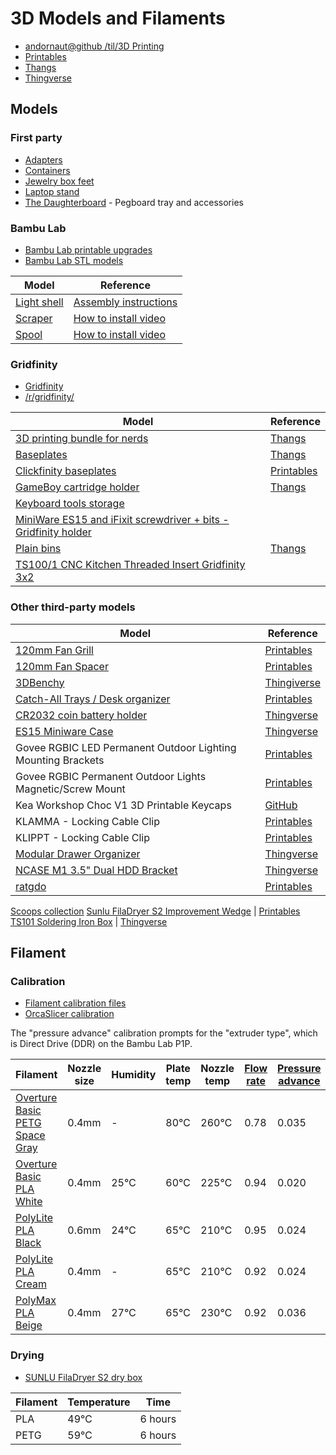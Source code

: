 # 3D Models and Filaments

* [andornaut@github /til/3D Printing](https://github.com/andornaut/til/blob/master/docs/3d-printing.md)
* [Printables](https://www.printables.com/model)
* [Thangs](https://thangs.com)
* [Thingverse](https://www.thingiverse.com/)

## Models

### First party

* [Adapters](./adapters)
* [Containers](./containers)
* [Jewelry box feet](./jewelry-box-feet)
* [Laptop stand](./laptop-stand)
* [The Daughterboard](./the-daughterboard) - Pegboard tray and accessories

### Bambu Lab

* [Bambu Lab printable upgrades](https://wiki.bambulab.com/en/p1/manual/p1p-upgrades)
* [Bambu Lab STL models](https://wiki.bambulab.com/en/knowledge-sharing/Links-to-STL-models)

Model | Reference
--- | ---
[Light shell](./bambu-lab/light_shell.3mf) | [Assembly instructions](https://wiki.bambulab.com/p1/manual/upgrade-list/led_light.pdf)
[Scraper](./bambu-lab/scraper_grip_by_bambu_lab.stl) | [How to install video](https://www.youtube.com/watch?v=mUSoCr1y9Jk)
[Spool](./bambu-lab/bambulab_spool_by_bambu_lab.stl) | [How to install video](https://www.youtube.com/watch?v=mUSoCr1y9Jk)

### Gridfinity

* [Gridfinity](https://gridfinity.xyz/)
* [/r/gridfinity/](https://old.reddit.com/r/gridfinity/)

Model | Reference
--- | ---
[3D printing bundle for nerds](./gridfinity/Gridfinity%203D%20Printing%20Bundle%20for%20Nerds) | [Thangs](https://thangs.com/designer/ZackFreedman/3d-model/Gridfinity%203D%20Printing%20Bundle%20for%20Nerds-60741)
[Baseplates](./gridfinity/Gridfinity%20Baseplates) | [Thangs](https://thangs.com/designer/models/3d-model/60925)
[Clickfinity baseplates](./gridfinity/Gridfinity%20Clickfinity) | [Printables](https://www.printables.com/model/452675-gridfinity-clickplates-no-magnets-universally-comp/files)
[GameBoy cartridge holder](./gridfinity/Gridfinity%20GameBoy%20Cartridge%20Holder) | [Thangs](https://thangs.com/designer/cogspace/3d-model/Gridfinity%20GameBoy%20Cartridge%20Holder-73725)
|[Keyboard tools storage](https://thangs.com/designer/me252613057392/3d-model/Gridfinity%20Keyboard%20storage-851653?manualModelView=true&source=All+Files)
|[MiniWare ES15 and iFixit screwdriver + bits - Gridfinity holder](https://www.printables.com/model/234637-miniware-es15-and-ifixit-screwdriver-bits-gridfini)
[Plain bins](./gridfinity/Gridfinity%20Plain%20Bins) | [Thangs](https://thangs.com/designer/pmcquay/3d-model/gridfinity%20plain%20bins-61698)
|[TS100/1 CNC Kitchen Threaded Insert Gridfinity 3x2](https://makerworld.com/en/models/253564)

### Other third-party models

Model | Reference
--- | ---
[120mm Fan Grill](./120mm-fan-grill) | [Printables](https://www.printables.com/model/117333-120mm-fan-grill/comments)
[120mm Fan Spacer](./120mm-fan-spacer) | [Printables](https://www.printables.com/model/314318-na-is1-12-inlet-spacer-for-noctua-120x25mm-fans)
[3DBenchy](./3dbenchy) | [Thingiverse](https://www.thingiverse.com/thing:763622)
[Catch-All Trays / Desk organizer](./catch-all-trays) | [Printables](https://www.printables.com/model/376225-catch-all-trays-desk-organizer)
[CR2032 coin battery holder](./cr2032-coin-battery-holder) | [Thingverse](https://www.thingiverse.com/thing:1170291)
[ES15 Miniware Case](./es15-miniware-case) | [Thingverse](https://www.thingiverse.com/thing:5478046)
Govee RGBIC LED Permanent Outdoor Lighting Mounting Brackets | [Printables](https://www.printables.com/model/593227-govee-rgbic-led-permanent-outdoor-lighting-mountin)
Govee RGBIC Permanent Outdoor Lights Magnetic/Screw Mount | [Printables](https://www.printables.com/model/441208-govee-rgbic-permanent-outdoor-lights-magneticscrew)
Kea Workshop Choc V1 3D Printable Keycaps | [GitHub](https://github.com/klouderone/kwchocv1keycaps)
KLAMMA - Locking Cable Clip | [Printables](https://www.printables.com/model/359285-klamma-locking-cable-clip)
KLIPPT - Locking Cable Clip | [Printables](https://www.printables.com/model/424351-klippt-locking-cable-clip)
[Modular Drawer Organizer](./modular-drawer-organizer) | [Thingverse](https://www.thingiverse.com/thing:3827538)
[NCASE M1 3.5" Dual HDD Bracket](./ncase-m1-dual-hdd-bracket) | [Thingverse](https://www.thingiverse.com/thing:3225646)
[ratgdo](./ratgdo) | [Printables](https://www.printables.com/model/602600-ratgdo-v2x-pcb-enclosure/files)
[Scoops collection](https://www.printables.com/@TripleGWorkshop/collections/573949)
[Sunlu FilaDryer S2 Improvement Wedge](./sunlu-filadryer-s2-improvement-wedge) | [Printables](https://www.printables.com/model/219366-sunlu-filadryer-s2-improvement-wedge)
[TS101 Soldering Iron Box](./ts101-soldering-iron-box) | [Thingverse](https://www.thingiverse.com/thing:5880987)

## Filament

### Calibration

* [Filament calibration files](./filament-calibration)
* [OrcaSlicer calibration](https://github.com/SoftFever/OrcaSlicer/wiki/Calibration)

The "pressure advance" calibration prompts for the "extruder type", which is Direct Drive (DDR) on the Bambu Lab P1P.


Filament | Nozzle size | Humidity | Plate temp | Nozzle temp  | [Flow rate](https://github.com/SoftFever/OrcaSlicer/wiki/Calibration#Flow-rate) | [Pressure advance](https://github.com/SoftFever/OrcaSlicer/wiki/Calibration#Pressure-Advance)
--- | --- | --- | --- | --- | --- | ---
[Overture Basic PETG Space Gray](https://www.overture3d.ca/collections/petg-filament/products/basic-petg-1-75mm-1-pack?variant=32972936380549) | 0.4mm | - | 80℃  | 260℃ | 0.78 | 0.035
[Overture Basic PLA White](https://www.overture3d.ca/collections/pla-filament/products/basic-pla-1-75-mm-1-pack) | 0.4mm | 25℃ | 60℃ | 225℃ | 0.94 | 0.020
[PolyLite PLA Black](https://ca.polymaker.com/products/polylite-pla?variant=45514358096190) | 0.6mm | 24℃ | 65℃ | 210℃ | 0.95 | 0.024
[PolyLite PLA Cream](https://ca.polymaker.com/products/polylite-pla?variant=44585321005374) | 0.4mm | - | 65℃ | 210℃ | 0.92 | 0.024
[PolyMax PLA Beige](https://ca.polymaker.com/products/polymax-pla?variant=44585333326142) | 0.4mm | 27℃ | 65℃ | 230℃ | 0.92 | 0.036

### Drying

* [SUNLU FilaDryer S2 dry box](https://www.amazon.ca/gp/product/B0B1ZKTS44)

Filament | Temperature | Time
--- | --- | ---
PLA | 49℃  | 6 hours
PETG | 59℃  | 6 hours
